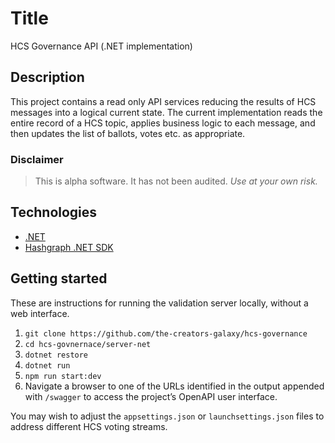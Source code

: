 
# Title

HCS Governance API (.NET implementation)

## Description

This project contains a read only API services reducing the results of HCS messages into a logical current state. The current implementation reads the entire record of a HCS topic, applies business logic to each message, and then updates the list of ballots, votes etc. as appropriate.

### Disclaimer

> This is alpha software. It has not been audited. *Use at your own risk.*

## Technologies

- [.NET](https://dotnet.microsoft.com/en-us/)
- [Hashgraph .NET SDK](https://github.com/bugbytesinc/Hashgraph)

## Getting started

These are instructions for running the validation server locally, without a web interface.

1. `git clone https://github.com/the-creators-galaxy/hcs-governance` 
2. `cd hcs-govnernace/server-net`
3. `dotnet restore`
4. `dotnet run`
5. `npm run start:dev`
6. Navigate a browser to one of the URLs identified in the output appended with `/swagger` to access the project’s OpenAPI user interface.

You may wish to adjust the `appsettings.json` or `launchsettings.json` files to address different HCS voting streams.